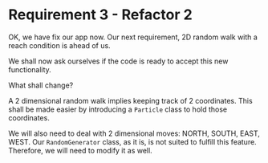 # Requirement 3 - Refactor 2

OK, we have fix our app now. Our next requirement, 2D random walk with a reach condition is ahead of us.

We shall now ask ourselves if the code is ready to accept this new functionality.

What shall change?

A 2 dimensional random walk implies keeping track of 2 coordinates. This shall be made easier by introducing a `Particle` class to hold those coordinates.

We will also need to deal with 2 dimensional moves: NORTH, SOUTH, EAST, WEST. Our `RandomGenerator` class, as it is, is not suited to fulfill this feature. Therefore, we will need to modify it as well.